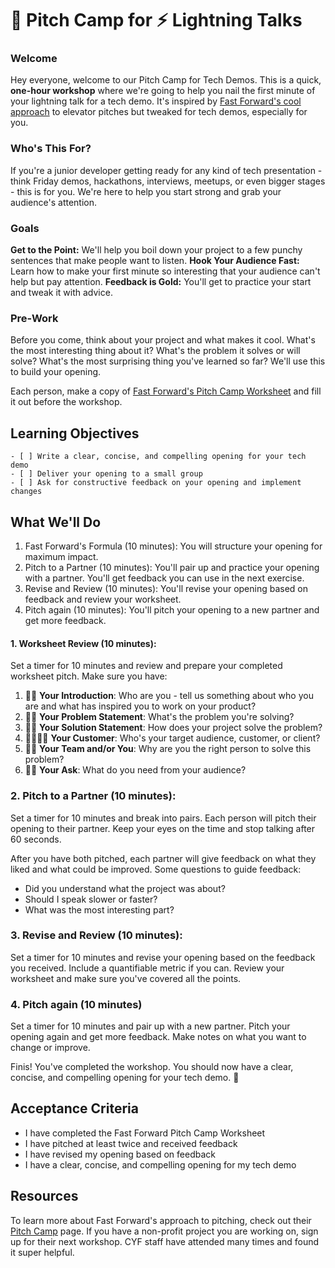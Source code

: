 # 📢 Pitch Camp for ⚡ Lightning Talks

### Welcome

Hey everyone, welcome to our Pitch Camp for Tech Demos. This is a quick, **one-hour workshop** where we're going to help you nail the first minute of your lightning talk for a tech demo. It's inspired by [Fast Forward's cool approach](https://www.ffwd.org/pitchcamp/) to elevator pitches but tweaked for tech demos, especially for you.

### Who's This For?

If you're a junior developer getting ready for any kind of tech presentation - think Friday demos, hackathons, interviews, meetups, or even bigger stages - this is for you. We're here to help you start strong and grab your audience's attention.

### Goals

**Get to the Point:** We'll help you boil down your project to a few punchy sentences that make people want to listen.
**Hook Your Audience Fast:** Learn how to make your first minute so interesting that your audience can't help but pay attention.
**Feedback is Gold:** You'll get to practice your start and tweak it with advice.

### Pre-Work

Before you come, think about your project and what makes it cool. What's the most interesting thing about it? What's the problem it solves or will solve? What's the most surprising thing you've learned so far? We'll use this to build your opening.

Each person, make a copy of [Fast Forward's Pitch Camp Worksheet](https://docs.google.com/document/d/1gfkKPAHNKCdrS3A7nai51iK4gkJcna4B1tOk98ZKCUw/copy) and fill it out before the workshop.

## Learning Objectives

```objectives
- [ ] Write a clear, concise, and compelling opening for your tech demo
- [ ] Deliver your opening to a small group
- [ ] Ask for constructive feedback on your opening and implement changes
```

## What We'll Do

1. Fast Forward's Formula (10 minutes): You will structure your opening for maximum impact.
1. Pitch to a Partner (10 minutes): You'll pair up and practice your opening with a partner. You'll get feedback you can use in the next exercise.
1. Revise and Review (10 minutes): You'll revise your opening based on feedback and review your worksheet.
1. Pitch again (10 minutes): You'll pitch your opening to a new partner and get more feedback.

#### 1. Worksheet Review (10 minutes):

<!--{{<note type="activity" title="Review and prepare pitch">}}-->

Set a timer for 10 minutes and review and prepare your completed worksheet pitch. Make sure you have:

1. 👋🏾 **Your Introduction**: Who are you - tell us something about who you are and what has inspired you to work on your product?
1. 🤷🏾 **Your Problem Statement**: What's the problem you're solving?
1. 🙌🏾 **Your Solution Statement**: How does your project solve the problem?
1. 🫱🏼‍🫲🏿 **Your Customer**: Who's your target audience, customer, or client?
1. 💪🏼 **Your Team and/or You**: Why are you the right person to solve this problem?
1. 🤙🏽 **Your Ask**: What do you need from your audience?

<!--{{</note>}}-->

### 2. Pitch to a Partner (10 minutes):

<!--{{<note type="activity" title="Pitch to a partner">}}-->

Set a timer for 10 minutes and break into pairs. Each person will pitch their opening to their partner. Keep your eyes on the time and stop talking after 60 seconds.

After you have both pitched, each partner will give feedback on what they liked and what could be improved. Some questions to guide feedback:

- Did you understand what the project was about?
- Should I speak slower or faster?
- What was the most interesting part?

<!--{{</note>}}-->

### 3. Revise and Review (10 minutes):

<!--{{<note type="activity" title="Revise">}}-->

Set a timer for 10 minutes and revise your opening based on the feedback you received. Include a quantifiable metric if you can. Review your worksheet and make sure you've covered all the points.

<!--{{</note>}}-->

### 4. Pitch again (10 minutes)

<!--{{<note type="activity" title="Pitch to a new partner">}}-->

Set a timer for 10 minutes and pair up with a new partner. Pitch your opening again and get more feedback. Make notes on what you want to change or improve.

<!--{{</note>}}-->

Finis! You've completed the workshop. You should now have a clear, concise, and compelling opening for your tech demo. 🎉

## Acceptance Criteria

- I have completed the Fast Forward Pitch Camp Worksheet
- I have pitched at least twice and received feedback
- I have revised my opening based on feedback
- I have a clear, concise, and compelling opening for my tech demo

## Resources

To learn more about Fast Forward's approach to pitching, check out their [Pitch Camp](https://www.ffwd.org/pitchcamp/) page. If you have a non-profit project you are working on, sign up for their next workshop. CYF staff have attended many times and found it super helpful.
